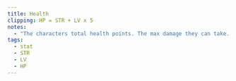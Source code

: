 ```yaml
---
title: Health
clipping: HP = STR + LV x 5
notes:
  - "The characters total health points. The max damage they can take. "
tags:
  - stat
  - STR
  - LV
  - HP
---
```


